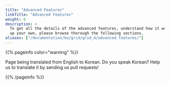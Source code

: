 ```yaml
---
title: "Advanced Features"
linkTitle: "Advanced Features"
weight: 6
description: >
  To get all the details of the advanced features, understand how it works, and how to set
  up your own, please browse thorough the following sections.
aliases: ["/documentation/ko/grid/grid_4/advanced_features/"]
---
```


{{% pageinfo color="warning" %}}
<p class="lead">
   <i class="fas fa-language display-4"></i> 
   Page being translated from 
   English to Korean. Do you speak Korean? Help us to translate
   it by sending us pull requests!
</p>
{{% /pageinfo %}}
